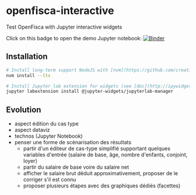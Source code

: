 # openfisca-interactive

Test OpenFisca with Jupyter interactive widgets

Click on this badge to open the demo Jupyter notebook: [![Binder](https://mybinder.org/badge.svg)](https://mybinder.org/v2/gh/cbenz/openfisca-interactive/master?filepath=index.ipynb)

## Installation

```bash
# Install long-term support NodeJS with [nvm](https://github.com/creationix/nvm)
nvm install --lts

# Install Jupyter lab extension for widgets (see [doc](http://ipywidgets.readthedocs.io/en/latest/user_install.html#installing-the-jupyterlab-extension))
jupyter labextension install @jupyter-widgets/jupyterlab-manager
```

## Evolution

- aspect édition du cas type
- aspect dataviz
- technos (Jupyter Notebook)
- penser une forme de scénarisation des résultats
  - partir d'un éditeur de cas-type simplifié supportant quelques variables d'entrée (salaire de base, âge, nombre d'enfants, conjoint, loyer)
  - partir du salaire de base voire du salaire net
  - afficher le salaire brut déduit approximativement, proposer de le corriger s'il est connu
  - proposer plusieurs étapes avec des graphiques dédiés (facettes)
